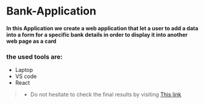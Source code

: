 # Bank-Application

#### In this Application we create a web application that let a user to add a data into a form for a specific bank details in order to display it into another web page as a card

### the used tools are:

+ Laptop
+ VS code
+ React

>* Do not hesitate to check the final results by visiting [This link]([https://issazeidan.github.io/Bank-App/](https://bank2024.netlify.app/))
